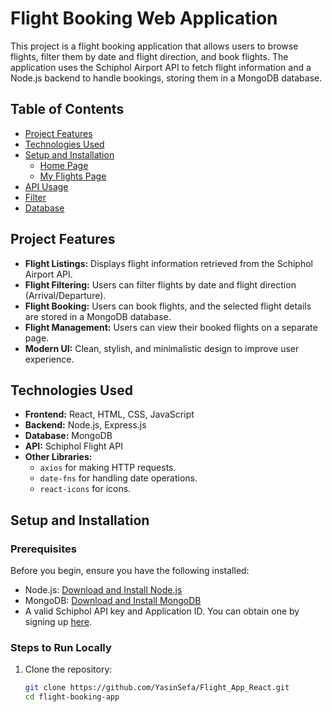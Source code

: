 # Flight Booking Web Application

This project is a flight booking application that allows users to browse flights, filter them by date and flight direction, and book flights. The application uses the Schiphol Airport API to fetch flight information and a Node.js backend to handle bookings, storing them in a MongoDB database.

## Table of Contents

- [Project Features](#project-features)
- [Technologies Used](#technologies-used)
- [Setup and Installation](#setup-and-installation)
  - [Home Page](./Readme_assets/Main.jpeg)
  - [My Flights Page](./Readme_assets/MyFlights.jpeg)
- [API Usage](./Readme_assets/Network.jpeg)
- [Filter](./Readme_assets/Filter.jpeg)
- [Database](./Readme_assets/MongoDB.jpeg)

## Project Features

- **Flight Listings:** Displays flight information retrieved from the Schiphol Airport API.
- **Flight Filtering:** Users can filter flights by date and flight direction (Arrival/Departure).
- **Flight Booking:** Users can book flights, and the selected flight details are stored in a MongoDB database.
- **Flight Management:** Users can view their booked flights on a separate page.
- **Modern UI:** Clean, stylish, and minimalistic design to improve user experience.

## Technologies Used

- **Frontend:** React, HTML, CSS, JavaScript
- **Backend:** Node.js, Express.js
- **Database:** MongoDB
- **API:** Schiphol Flight API
- **Other Libraries:** 
  - `axios` for making HTTP requests.
  - `date-fns` for handling date operations.
  - `react-icons` for icons.

## Setup and Installation

### Prerequisites

Before you begin, ensure you have the following installed:

- Node.js: [Download and Install Node.js](https://nodejs.org/)
- MongoDB: [Download and Install MongoDB](https://www.mongodb.com/)
- A valid Schiphol API key and Application ID. You can obtain one by signing up [here](https://developer.schiphol.nl).

### Steps to Run Locally

1. Clone the repository:

   ```bash
   git clone https://github.com/YasinSefa/Flight_App_React.git
   cd flight-booking-app